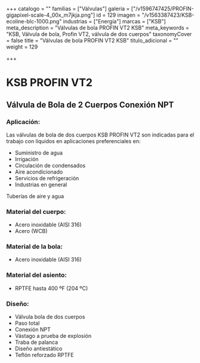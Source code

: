 +++
catalogo = ""
familias = ["Válvulas"]
galeria = ["/v1596747425/PROFIN-gigapixel-scale-4_00x_m7jkja.png"]
id = 129
imagen = "/v1563387423/KSB-ecoline-blc-1000.png"
industrias = ["Energía"]
marcas = ["KSB"]
meta_description = "Válvulas de bola PROFIN VT2 KSB"
meta_keywords = "KSB, Válvula de bola, Profin VT2, válvula de dos cuerpos"
taxonomyCover = false
title = "Válvulas de bola PROFIN VT2 KSB"
titulo_adicional = ""
weight = 129

+++
# **KSB PROFIN VT2**

## Válvula de Bola de 2 Cuerpos Conexión NPT

### Aplicación:

Las válvulas de bola de dos cuerpos KSB PROFIN VT2 son indicadas para el trabajo con líquidos en aplicaciones preferenciales en: 

* Suministro de agua 
* Irrigación 
* Circulación de condensados 
* Aire acondicionado 
* Servicios de refrigeración 
* Industrias en general 

Tuberías de aire y agua 

### Material del cuerpo: 

* Acero inoxidable (AISI 316) 
* Acero (WCB) 

### Material de la bola:

* Acero inoxidable (AISI 316) 

### Material del asiento:

* RPTFE hasta 400 ºF (204 ºC) 

### Diseño:

* Válvula bola de dos cuerpos
*  Paso total 
* Conexión NPT 
* Vástago a prueba de explosión 
* Traba de palanca 
* Diseño antiestático 
* Teflón reforzado RPTFE
